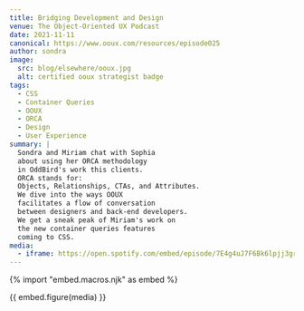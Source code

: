 ```yaml
---
title: Bridging Development and Design
venue: The Object-Oriented UX Podcast
date: 2021-11-11
canonical: https://www.ooux.com/resources/episode025
author: sondra
image:
  src: blog/elsewhere/ooux.jpg
  alt: certified ooux strategist badge
tags:
  - CSS
  - Container Queries
  - OOUX
  - ORCA
  - Design
  - User Experience  
summary: |
  Sondra and Miriam chat with Sophia
  about using her ORCA methodology
  in OddBird's work this clients.
  ORCA stands for:
  Objects, Relationships, CTAs, and Attributes.
  We dive into the ways OOUX
  facilitates a flow of conversation
  between designers and back-end developers.
  We get a sneak peak of Miriam's work on 
  the new container queries features
  coming to CSS.
media:
  - iframe: https://open.spotify.com/embed/episode/7E4g4uJ7F6Bk6lpjj3grnZ
---
```


{% import "embed.macros.njk" as embed %}

{{ embed.figure(media) }}

<iframe width="100%" frameBorder="0" allowfullscreen="" allow="autoplay; clipboard-write; encrypted-media; fullscreen; picture-in-picture"></iframe>